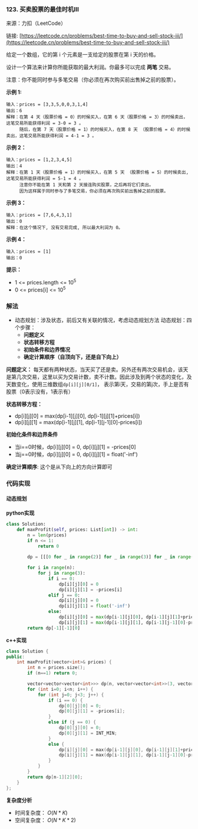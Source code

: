  ### 123. 买卖股票的最佳时机III
来源：力扣（LeetCode）

链接: [https://leetcode.cn/problems/best-time-to-buy-and-sell-stock-iii/](https://leetcode.cn/problems/best-time-to-buy-and-sell-stock-iii/)

给定一个数组，它的第 i 个元素是一支给定的股票在第 i 天的价格。

设计一个算法来计算你所能获取的最大利润。你最多可以完成 **两笔** 交易。

注意：你不能同时参与多笔交易（你必须在再次购买前出售掉之前的股票）。

 

**示例 1:**
```
输入：prices = [3,3,5,0,0,3,1,4]
输出：6
解释：在第 4 天（股票价格 = 0）的时候买入，在第 6 天（股票价格 = 3）的时候卖出，这笔交易所能获得利润 = 3-0 = 3 。
     随后，在第 7 天（股票价格 = 1）的时候买入，在第 8 天 （股票价格 = 4）的时候卖出，这笔交易所能获得利润 = 4-1 = 3 。
```

**示例 2：**
```
输入：prices = [1,2,3,4,5]
输出：4
解释：在第 1 天（股票价格 = 1）的时候买入，在第 5 天 （股票价格 = 5）的时候卖出, 这笔交易所能获得利润 = 5-1 = 4 。   
     注意你不能在第 1 天和第 2 天接连购买股票，之后再将它们卖出。   
     因为这样属于同时参与了多笔交易，你必须在再次购买前出售掉之前的股票。
```

**示例 3：**
```
输入：prices = [7,6,4,3,1] 
输出：0 
解释：在这个情况下, 没有交易完成, 所以最大利润为 0。
```

**示例 4：**
```
输入：prices = [1]
输出：0
```

**提示：**
* 1 <= prices.length <= $10^5$
* 0 <= prices[i] <= $10^5$



### 解法
* 动态规划：涉及状态，前后又有关联的情况，考虑动态规划方法
	动态规划：四个步骤：
	- **问题定义**
	- **状态转移方程**
	- **初始条件和边界情况**
	- **确定计算顺序（自顶向下，还是自下向上）**

**问题定义：**
每天都有两种状态，当天买了还是卖。另外还有两次交易机会，该天是第几次交易，这里以买为交易计数，卖不计数。因此涉及到两个状态的变化，及天数变化，使用三维数组`dp[i][j][0/1]`， 表示第i天，交易的第j次，手上是否有股票（0表示没有，1表示有）


**状态转移方程：**
* dp[i][j][0] = max(dp[i-1][j][0], dp[i-1][j][1]+prices[i])
* dp[i][j][1] = max(dp[i-1][j][1], dp[i-1][j-1][0]-prices[i])



**初始化条件和边界条件**
* 当i==0时候，dp[i][j][0] = 0, dp[i][j][1] = -prices[0]
* 当j==0时候，dp[i][j][0] = 0, dp[i][j][1] = float('-inf')

**确定计算顺序**:
这个是从下向上的方向计算即可

### 代码实现
#### 动态规划
**python实现**
```python
class Solution:
    def maxProfit(self, prices: List[int]) -> int:
        n = len(prices)
        if n <= 1:
            return 0
        
        dp = [[[0 for _ in range(2)] for _ in range(3)] for _ in range(n)]

        for i in range(n):
            for j in range(3):
                if i == 0:
                    dp[i][j][0] = 0
                    dp[i][j][1] = -prices[i]
                elif j == 0:
                    dp[i][j][0] = 0
                    dp[i][j][1] = float('-inf')
                else:
                    dp[i][j][0] = max(dp[i-1][j][0], dp[i-1][j][1]+prices[i])
                    dp[i][j][1] = max(dp[i-1][j][1], dp[i-1][j-1][0]-prices[i])
        return dp[-1][-1][0]
```


**c++实现**
```cpp
class Solution {
public:
    int maxProfit(vector<int>& prices) {
        int n = prices.size();
        if (n==1) return 0;

        vector<vector<vector<int>>> dp(n, vector<vector<int>>(3, vector<int>(2, 0)));
        for (int i=0; i<n; i++) {
            for (int j=0; j<3; j++) {
                if (i == 0) {
                    dp[0][j][0] = 0;
                    dp[0][j][1] = -prices[i];
                }
                else if (j == 0) { 
                    dp[0][j][0] = 0;
                    dp[0][j][1] = INT_MIN;
                }
                else {
                    dp[i][j][0] = max(dp[i-1][j][0], dp[i-1][j][1]+prices[i]);
                    dp[i][j][1] = max(dp[i-1][j][1], dp[i-1][j-1][0]-prices[i]);
                }
            }
        }
        return dp[n-1][2][0];
    }
};
```


**复杂度分析**
* 时间复杂度： $O(N*K)$
* 空间复杂度： $O(N*K*2)$  